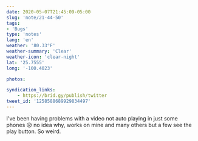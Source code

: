 ```yaml
---
date: 2020-05-07T21:45:09-05:00
slug: 'note/21-44-50'
tags:
- 'Bugs'
type: 'notes'
lang: 'en'
weather: '80.33°F'
weather-summary: 'Clear'
weather-icon: 'clear-night'
lat: '25.7555'
long: '-100.4023'

photos:

syndication_links:
    - https://brid.gy/publish/twitter
tweet_id: '1258588689929834497'
---
```

I've been having problems with a video not auto playing in just some phones 😥 no idea why, works on mine and many others but a few see the play button. So weird. 
